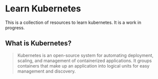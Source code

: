 # Learn Kubernetes

This is a collection of resources to learn kubernetes. It is a work in progress.

## What is Kubernetes?

> Kubernetes is an open-source system for automating deployment, scaling, and management of containerized applications. 
> It groups containers that make up an application into logical units for easy management and discovery.